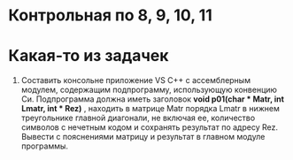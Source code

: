 # Контрольная по 8, 9, 10, 11

# Какая-то из задачек
1. Составить консольне приложение VS C++ с ассемблерным модулем, содержащим подпрограмму, использующую конвенцию Си. 
Подпрограмма должна иметь заголовок **void p01(char * Matr, int Lmatr, int * Rez)** , находить в матрице Matr порядка Lmatr в 
нижнем треугольнике главной диагонали, не включая ее, количество символов с нечетным кодом и сохранять результат по адресу
Rez. Вывести с пояснениями матрицу и результат в главном модуле программы.
